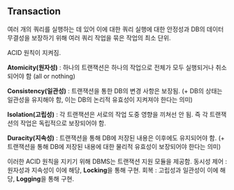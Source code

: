 ## Transaction

여러 개의 쿼리를 실행하는 데 있어 이에 대한 쿼리 실행에 대한 안정성과 DB의 데이터 무결성을 보장하기 위해 여러 쿼리 작업을 묶은 작업의 최소 단위.

ACID 원칙이 지켜짐.

**Atomicity(원자성)** : 하나의 트랜잭션은 하나의 작업으로 전체가 모두 실행되거나 취소되어야 함 (all or nothing)

**Consistency(일관성)** : 트랜잭션을 통한 DB의 변경 사항은 보장됨.
(+ DB의 상태는 일관성을 유지해야 함, 이는 DB의 논리적 유효성이 지켜져야 한다는 의미)

**Isolation(고립성)** : 각 트랜잭션은 서로의 작업 도중 영향을 끼쳐선 안 됨. 즉 각 트랜잭션의 작업은 독립적으로 보장되어야 함.

**Duracity(지속성)** : 트랜잭션을 통해 DB에 저장된 내용은 이후에도 유지되어야 함.
(+ 트랜잭션을 통해 DB에 저장된 내용에 대한 물리적 유효성이 보장되어야 한다는 의미)

이러한 ACID 원칙을 지키기 위해 DBMS는 트랜잭션 지원 모듈을 제공함.
동시성 제어 : 원자성과 지속성이 이에 해당, **Locking**을 통해 구현.
회복 : 고립성과 일관성이 이에 해당, **Logging**을 통해 구현.
